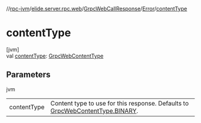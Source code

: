 //[rpc-jvm](../../../../index.md)/[elide.server.rpc.web](../../index.md)/[GrpcWebCallResponse](../index.md)/[Error](index.md)/[contentType](content-type.md)

# contentType

[jvm]\
val [contentType](content-type.md): [GrpcWebContentType](../../-grpc-web-content-type/index.md)

## Parameters

jvm

| | |
|---|---|
| contentType | Content type to use for this response. Defaults to [GrpcWebContentType.BINARY](../../-grpc-web-content-type/-b-i-n-a-r-y/index.md). |
